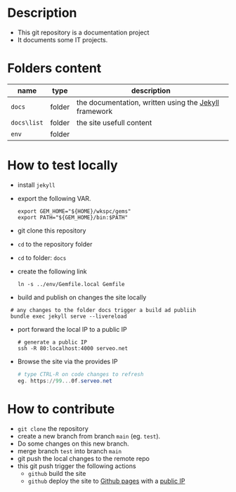 [//]: #(Reference)
[prj_deployed_ep]: https://abelgacem.github.io/project/
[url_jekyll]:      https://jekyllrb.com
[url_githubpages]: https://pages.github.com


# Description
- This git repository is a documentation project
- It documents some IT projects.

# Folders content
|name|type|description|
|-|-|-|
|`docs`|folder|the documentation, written using the [Jekyll][url_jekyll] framework|
|`docs\list`|folder|the site usefull content|
|`env`|folder||

# How to test locally
- install `jekyll`
- export the following VAR.
  ```shell
  export GEM_HOME="${HOME}/wkspc/gems"
  export PATH="${GEM_HOME}/bin:$PATH"
  ```

- git clone this repository
- `cd` to the repository folder
- `cd` to folder: `docs`
- create the following link
  ```shell
  ln -s ../env/Gemfile.local Gemfile
  ```
- build and publish on changes the site locally
 ```shell
  # any changes to the folder docs trigger a build ad publiih
  bundle exec jekyll serve --livereload
  ```  
- port forward the local IP to a public IP
  ```shell
  # generate a public IP
  ssh -R 80:localhost:4000 serveo.net
  ```
- Browse the site via the provides IP
  ```powershell
  # type CTRL-R on code changes to refresh
  eg. https://99...0f.serveo.net
  ```

# How to contribute
- `git clone` the repository
- create a new branch from branch `main` (eg. `test`).
- Do some changes on this new branch.
- merge branch `test` into branch `main`
- git push the local changes to the remote repo
- this git push trigger the following actions
  - `github` build the site
  - `github` deploy the site to [Github pages][url_githubpages] with a [public IP][prj_deployed_ep]

